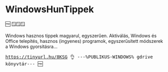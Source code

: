 # WindowsHunTippek
🆓 
🪟🪟🪟

Windows hasznos tippek magyarul, egyszerűen.
Aktiválás, Windows és Office telepítés, hasznos (ingyenes) programok, egyszerűsített módszerek a Windows gyorsításra...

<tt font-weight="bold"><a href="https://tinyurl.hu/8KSG">https://tinyurl.hu/8KSG 👌 ---%PUBLIKUS-WINDOWS% gdrive könyvtár--- 🆓 </a></tt>

